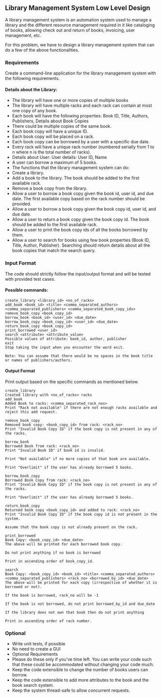 ## Library Management System Low Level Design
A library management system is an automation system used to manage a library and the different resource management required in it like cataloging of books, allowing check out and return of books, invoicing, user management, etc.

For this problem, we have to design a library management system that can do a few of the above functionalities.

### Requirements
Create a command-line application for the library management system with the following requirements.

#### Details about the Library:
- The library will have one or more copies of multiple books
- The library will have multiple racks and each rack can contain at most one copy of any book.
- Each book will have the following properties: Book ID, Title, Authors, Publishers, Details about Book Copies
- There could be multiple copies of the same book.
- Each book copy will have a unique ID.
- Each book copy will be placed on a rack.
- Each book copy can be borrowed by a user with a specific due date.
- Every rack will have a unique rack number (numbered serially from 1 to n where n is the total number of racks).
- Details about User: User details: User ID, Name
- A user can borrow a maximum of 5 books.
- The functions that the library management system can do:
- Create a library.
- Add a book to the library. The book should be added to the first available rack.
- Remove a book copy from the library.
- Allow a user to borrow a book copy given the book id, user id, and due date. The first available copy based on the rack number should be provided.
- Allow a user to borrow a book copy given the book copy id, user id, and due date.
- Allow a user to return a book copy given the book copy id. The book should be added to the first available rack.
- Allow a user to print the book copy ids of all the books borrowed by them.
- Allow a user to search for books using few book properties (Book ID, Title, Author, Publisher). Searching should return details about all the book copies that match the search query.


### Input Format
The code should strictly follow the input/output format and will be tested with provided test cases.

#### Possible commands:
```
create_library <library_id> <no_of_racks>
add_book <book_id> <title> <comma_separated_authors> <comma_separated_publishers> <comma_separated_book_copy_ids>
remove_book_copy <book_copy_id>
borrow_book <book_id> <user_id> <due_date>
borrow_book_copy <book_copy_id> <user_id> <due_date>
return_book_copy <book_copy_id>
print_borrowed <user_id>
search <attribute> <attribute_value>
Possible values of attribute: book_id, author, publisher
exit
Stop taking the input when you encounter the word exit.

Note: You can assume that there would be no spaces in the book title or names of publishers/authors.
```

#### Output Format
Print output based on the specific commands as mentioned below.

```
create_library
Created library with <no_of_racks> racks
add_book
Added Book to racks: <comma_separated_rack_nos>
Print "Rack not available" if there are not enough racks available and reject this add request.

remove_book_copy
Removed book copy: <book_copy_id> from rack: <rack_no>
Print "Invalid Book Copy ID" if the book copy is not present in any of the racks.

borrow_book
Borrowed Book from rack: <rack_no>
Print "Invalid Book ID" if book id is invalid.

Print "Not available" if no more copies of that book are available.

Print "Overlimit" if the user has already borrowed 5 books.

borrow_book_copy
Borrowed Book Copy from rack: <rack_no>
Print "Invalid Book Copy ID" if the book copy is not present in any of the racks.

Print "Overlimit" if the user has already borrowed 5 books.

return_book_copy
Returned book copy <book_copy_id> and added to rack: <rack_no>
Print "Invalid Book Copy ID" if the book copy id is not present in the system.

Assume that the book copy is not already present on the rack.

print_borrowed
Book Copy: <book_copy_id> <due_date>
The above will be printed for each borrowed book copy.

Do not print anything if no book is borrowed

Print in ascending order of book_copy_id.

search
Book Copy: <book_copy_id> <book_id> <title> <comma_separated_authors> <comma_separated_publishers> <rack_no> <borrowed_by_id> <due_date>
The above will be printed for each copy (irrespective of whether it is borrowed or not).

If the book is borrowed, rack_no will be -1

If the book is not borrowed, do not print borrowed_by_id and due_date

If the library does not own that book then do not print anything

Print in ascending order of rack number.
```

### Optional
- Write unit tests, if possible
- No need to create a GUI
- Optional Requirements
- Please do these only if you’ve time left. You can write your code such that these could be accommodated without changing your code much.
- Keep the code extensible to change the number of books users can borrow.
- Keep the code extensible to add more attributes to the book and the book search system.
- Keep the system thread-safe to allow concurrent requests.